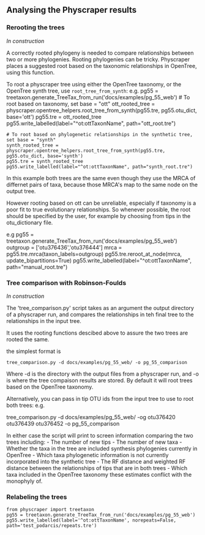 ## Analysing the Physcraper results

### Rerooting the trees

*In construction*

A correctly rooted phylogeny is needed to compare relationships between two or more phylogenies.
Rooting phylogenies can be tricky. Physcraper places a suggested root based on the taxonomic relationships in OpenTree, using this function.

To root a physcraper tree using either the OpenTree taxonomy, or the OpenTree synth tree, use `root_tree_from_synth`:
e.g.
    pg55 = treetaxon.generate_TreeTax_from_run('docs/examples/pg_55_web')
    # To root based on taxonomy, set base = "ott"
    ott_rooted_tree = physcraper.opentree_helpers.root_tree_from_synth(pg55.tre, pg55.otu_dict, base='ott')
    pg55.tre = ott_rooted_tree
    pg55.write_labelled(label="^ot:ottTaxonName", path="ott_root.tre")


    # To root based on phylogenetic relationships in the synthetic tree, set base = "synth"
    synth_rooted_tree = physcraper.opentree_helpers.root_tree_from_synth(pg55.tre, pg55.otu_dict, base='synth')
    pg55.tre = synth_rooted_tree
    pg55.write_labelled(label="^ot:ottTaxonName", path="synth_root.tre")


In this example both trees are the same even though they use the MRCA of differnet pairs of taxa, because those MRCA's map to the same node on the output tree.


However rooting based on ott can be unreliable, especially if taxonomy is a poor fit to true evolutionary relationships.
So whenever possible, the root should be specified by the user, for example by choosing from tips in the otu_dictionary file.

e.g 
    pg55 = treetaxon.generate_TreeTax_from_run('docs/examples/pg_55_web')
    outgroup = ['otu376436','otu376444']
    mrca = pg55.tre.mrca(taxon_labels=outgroup)
    pg55.tre.reroot_at_node(mrca, update_bipartitions=True)
    pg55.write_labelled(label="^ot:ottTaxonName", path="manual_root.tre")


### Tree comparison with Robinson-Foulds

*In construction*

The 'tree_comparison.py' script takes as an argument the output directory of a physcraper run, 
and compares the relationships in teh final tree to the relationships in the input tree.

It uses the rooting functions descibed above to assure the two trees are rooted the same.

the simplest format is

    tree_comparison.py -d docs/examples/pg_55_web/ -o pg_55_comparison

Where -d is the directory with the output files from a physcraper run, and -o is where the tree compaison results are stored. By default it will root trees based on the OpenTree taxonomy.

Alternatively, you can pass in tip OTU ids from the input tree to use to root both trees:
e.g.

  tree_comparison.py -d docs/examples/pg_55_web/ -og otu376420 otu376439 otu376452 -o pg_55_comparison

In either case the script will print to screen information comparing the two trees including:
    - The number of new tips
    - The number of new taxa
    - Whether the taxa in the tree are included synthesis phylogenies currently in OpenTree
    - Which taxa phylogenetic information is not currently incorporated into the synthetic tree
    - The RF distance and weighted RF distance between the relationships of tips that are in both trees
    - Which taxa included in the OpenTree taxonomy these estimates conflict with the monophyly of.


### Relabeling the trees

    from physcraper import treetaxon
    pg55 = treetaxon.generate_TreeTax_from_run('docs/examples/pg_55_web')
    pg55.write_labelled(label='^ot:ottTaxonName', norepeats=False, path='test_podarcis/repeats.tre')
